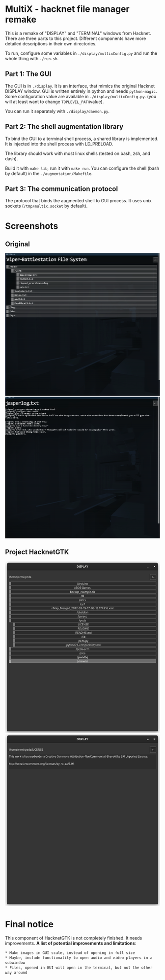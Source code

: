 # MultiX - hacknet file manager remake

This is a remake of "DISPLAY" and "TERMINAL" windows from Hacknet. There are three parts to this project.
Different components have more detailed descriptions in their own directories.

To run, configure some variables in `./display/multixConfig.py` and run the whole thing with `./run.sh`.

## Part 1: The GUI

The GUI is in `./display`. It is an interface, that mimics the original Hacknet DISPLAY window.
GUI is written entirely in python and needs `python-magic`.
Some configuration value are available in `./display/multixConfig.py`. (you will at least want to change `TOPLEVEL_PATH`value).

You can run it separately with `./display/daemon.py`.

## Part 2: The shell augmentation library

To bind the GUI to a terminal shell process, a shared library is implemented.
It is injected into the shell process with LD_PRELOAD.

The library should work with most linux shells (tested on bash, zsh, and dash).

Build it with `make lib`, run it with `make run`. You can configure the shell (bash by default) in the `./augmentation/Makefile`.

## Part 3: The communication protocol

The protocol that binds the augmented shell to GUI process. It uses unix sockets (`/tmp/multix.socket` by default).


# Screenshots

## Original 

![original window file manager view](./screenshots/original_fmview.png)
![original window text file view](./screenshots/original_textview.png)

## Project HacknetGTK


![file manager view](./screenshots/fmview.png)
![text file view](./screenshots/textview.png)

# Final notice

This component of HacknetGTK is not completely finished. It needs improvements.
**A list of potential improvements and limitations**:

    * Make images in GUI scale, instead of opening in full size
    * Maybe, include functionality to open audio and video players in a subwindow
    * Files, opened in GUI will open in the terminal, but not the other way around
